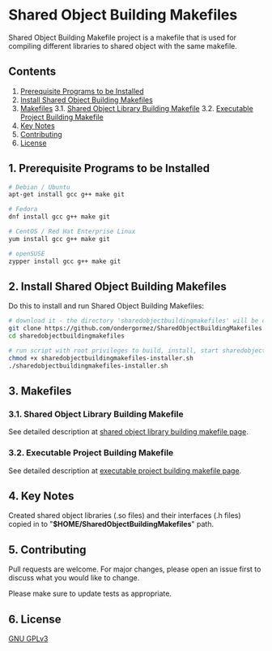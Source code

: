 # Shared Object Building Makefiles

Shared Object Building Makefile project is a makefile that is used for compiling different libraries to shared object with the same makefile.

## Contents

1.  [Prerequisite Programs to be Installed](#1-prerequisite-programs-to-be-installed)
2.  [Install Shared Object Building Makefiles](#2-install-shared-object-building-makefiles)
3.  [Makefiles](#3-makefiles)
3.1.  [Shared Object Library Building Makefile](31-shared-object-library-building-makefile)
3.2.  [Executable Project Building Makefile](32-executable-project-building-makefile)
4.  [Key Notes](#4-key-notes)
5.  [Contributing](#5-contributing)
6.  [License](#6-license)

## 1. Prerequisite Programs to be Installed

```sh
# Debian / Ubuntu
apt-get install gcc g++ make git

# Fedora
dnf install gcc g++ make git

# CentOS / Red Hat Enterprise Linux
yum install gcc g++ make git

# openSUSE
zypper install gcc g++ make git
```

## 2. Install Shared Object Building Makefiles

Do this to install and run Shared Object Building Makefiles:

```sh
# download it - the directory 'sharedobjectbuildingmakefiles' will be created
git clone https://github.com/ondergormez/SharedObjectBuildingMakefiles.git --depth=100
cd sharedobjectbuildingmakefiles

# run script with root privileges to build, install, start sharedobjectbuildingmakefiles
chmod +x sharedobjectbuildingmakefiles-installer.sh
./sharedobjectbuildingmakefiles-installer.sh
```
## 3. Makefiles

### 3.1. Shared Object Library Building Makefile

See detailed description at <a href="https://github.com/ondergormez/SharedObjectBuildingMakefiles/tree/master/makefiles/01-cpp/01-library" target="_blank">shared object library building makefile page</a>.

### 3.2. Executable Project Building Makefile

See detailed description at <a href="https://github.com/ondergormez/SharedObjectBuildingMakefiles/tree/master/makefiles/01-cpp/02-project" target="_blank">executable project building makefile page</a>.

## 4. Key Notes
Created shared object libraries (.so files) and their interfaces (.h files) copied in to "**$HOME/SharedObjectBuildingMakefiles**" path.

## 5. Contributing
Pull requests are welcome. For major changes, please open an issue first to discuss what you would like to change.

Please make sure to update tests as appropriate.

## 6. License
[GNU GPLv3](https://choosealicense.com/licenses/gpl-3.0/)